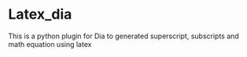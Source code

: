 # Latex_dia
This is a python plugin for Dia to generated superscript, subscripts and math equation using latex
